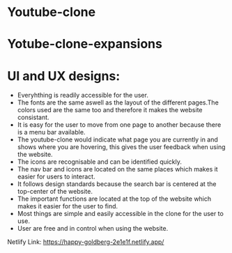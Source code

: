 # Youtube-clone
# Yotube-clone-expansions

# UI and UX designs:
- Everyhthing is readily accessible for the user.
- The fonts are the same aswell as the layout of the different pages.The colors used are the same too and therefore it makes the website consistant.
- It is easy for the user to move from one page to another because there is a menu bar available.
- The youtube-clone would indicate what page you are currently in and shows where you are hovering, this gives the user feedback when using the website.
- The icons are recognisable and can be identified quickly.
- The nav bar and icons are located on the same places which makes it easier for users to interact.
- It follows design standards because the search bar is centered at the top-center of the website.
- The important functions are located at the top of the website which makes it easier for the user to find.
- Most things are simple and easily accessible in the clone for the user to use.
- User are free and in control when using the website.

Netlify Link: 
https://happy-goldberg-2e1e1f.netlify.app/
